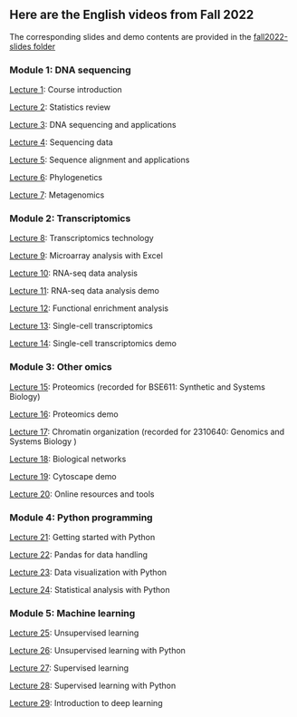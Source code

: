 ## Here are the English videos from Fall 2022
The corresponding slides and demo contents are provided in the [fall2022-slides folder](https://github.com/cmb-chula/comp-biol-3000788/tree/main/fall2022-slides)

### Module 1: DNA sequencing
[Lecture 1](https://echo360.net.au/media/10d5b1ed-26cb-440c-b70d-4a30cca9eb89/public): Course introduction

[Lecture 2](https://echo360.net.au/media/c7d33576-f6b1-4b7c-8f15-ebafbbfb04de/public): Statistics review

[Lecture 3](https://echo360.net.au/media/8144fe10-1b65-4a33-9e3c-e14471c0fb69/public): DNA sequencing and applications

[Lecture 4](https://echo360.net.au/media/200c0585-d172-47e9-9533-c3cde420d672/public): Sequencing data

[Lecture 5](https://echo360.net.au/media/268f518e-d2dd-49c9-830f-7a20b28e6a0e/public): Sequence alignment and applications

[Lecture 6](https://echo360.net.au/media/06404c19-91fe-45dd-af69-9c126d53bde6/public): Phylogenetics

[Lecture 7](https://echo360.net.au/media/4da7362b-d796-45fa-b02f-a06042c34790/public): Metagenomics

### Module 2: Transcriptomics
[Lecture 8](https://echo360.net.au/media/09c2f28d-8466-411c-adb2-0f7db9f99a07/public): Transcriptomics technology

[Lecture 9](https://echo360.net.au/media/c189905a-9fef-43fa-976d-ecc237262318/public): Microarray analysis with Excel

[Lecture 10](https://echo360.net.au/media/e4d5f1e7-0140-47c7-8748-d665ee922c72/public): RNA-seq data analysis

[Lecture 11](https://echo360.net.au/media/da589eea-2a60-4c71-be30-df3a4f6e103e/public): RNA-seq data analysis demo

[Lecture 12](https://echo360.net.au/media/5c86ecd5-f595-42c7-ac0c-1abf280517a7/public): Functional enrichment analysis

[Lecture 13](https://echo360.net.au/media/d0444692-c2f9-4d75-b479-588cc7d01f9a/public): Single-cell transcriptomics

[Lecture 14](https://echo360.net.au/media/4d582efd-6d60-47aa-b033-28e2f99f40bb/public): Single-cell transcriptomics demo

### Module 3: Other omics
[Lecture 15](https://echo360.net.au/media/168f12b3-5ecd-4882-aee3-260fb6908470/public): Proteomics (recorded for BSE611: Synthetic and Systems Biology)

[Lecture 16](https://echo360.net.au/media/56a304bf-3660-4da3-a6ce-334c75ed7970/public): Proteomics demo

[Lecture 17](https://echo360.net.au/media/f37361bd-a32b-4ccb-90b7-eff1f6e7f18f/public): Chromatin organization (recorded for 2310640: Genomics and Systems Biology )

[Lecture 18](https://echo360.net.au/media/662166b0-d4d8-4843-9d1e-ff7d6035eebc/public): Biological networks

[Lecture 19](https://echo360.net.au/media/4ab77510-13f7-48a2-855f-72249ac9afe6/public): Cytoscape demo

[Lecture 20](https://echo360.net.au/media/5f4fa263-b90c-452b-a0cb-7e486f4f987f/public): Online resources and tools

### Module 4: Python programming
[Lecture 21](https://echo360.net.au/media/426f89df-5773-4702-bebc-42b42290339b/public): Getting started with Python

[Lecture 22](https://echo360.net.au/media/07eca5a1-13d7-4f14-aa44-427bd49f8ba9/public): Pandas for data handling

[Lecture 23](https://echo360.net.au/media/f73dc476-d69c-4171-b5ad-63035c7f9220/public): Data visualization with Python

[Lecture 24](https://echo360.net.au/media/d7ea1cba-64a9-46f8-9d4b-970244b9254a/public): Statistical analysis with Python

### Module 5: Machine learning
[Lecture 25](https://echo360.net.au/media/0501d902-9e8c-439f-8d02-0c6bcd66ebd4/public): Unsupervised learning

[Lecture 26](https://echo360.net.au/media/dfa0ffe5-f0dc-4551-b601-278661840453/public): Unsupervised learning with Python

[Lecture 27](https://echo360.net.au/media/14a56251-ee67-4343-aa22-973242466a39/public): Supervised learning

[Lecture 28](https://echo360.net.au/media/837c97a1-a9c2-4061-8e9e-4218c93c5d37/public): Supervised learning with Python

[Lecture 29](https://echo360.net.au/media/8c775a5d-e144-4480-a8ca-33aacf89bbf4/public): Introduction to deep learning
